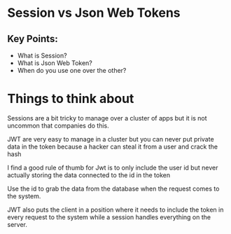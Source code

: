 # Session vs Json Web Tokens
## Key Points:
- What is Session?
- What is Json Web Token?
- When do you use one over the other?

# Things to think about

Sessions are a bit tricky to manage over a cluster of apps but it is not uncommon that companies do this.

JWT are very easy to manage in a cluster but you can never put private data in the token because a hacker can steal it from a user and crack the hash

I find a good rule of thumb for Jwt is to only include the user id but never actually storing the data connected to the id in the token

Use the id to grab the data from the database when the request comes to the system.

JWT also puts the client in a position where it needs to include the token in every request to the system while a session handles everything on the server.
